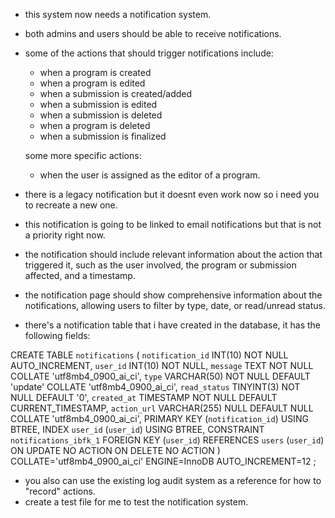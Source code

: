 - this system now needs a notification system.
- both admins and users should be able to receive notifications.
- some of the actions that should trigger notifications include:
  - when a program is created
  - when a program is edited
  - when a submission is created/added
  - when a submission is edited
  - when a submission is deleted
  - when a program is deleted
  - when a submission is finalized

  some more specific actions:
  - when the user is assigned as the editor of a program.

- there is a legacy notification but it doesnt even work now so i need you to recreate a new one.
- this notification is going to be linked to email notifications but that is not a priority right now.
- the notification should include relevant information about the action that triggered it, such as the user involved, the program or submission affected, and a timestamp.
- the notification page should show comprehensive information about the notifications, allowing users to filter by type, date, or read/unread status.
- there's a notification table that i have created in the database, it has the following fields:

CREATE TABLE `notifications` (
	`notification_id` INT(10) NOT NULL AUTO_INCREMENT,
	`user_id` INT(10) NOT NULL,
	`message` TEXT NOT NULL COLLATE 'utf8mb4_0900_ai_ci',
	`type` VARCHAR(50) NOT NULL DEFAULT 'update' COLLATE 'utf8mb4_0900_ai_ci',
	`read_status` TINYINT(3) NOT NULL DEFAULT '0',
	`created_at` TIMESTAMP NOT NULL DEFAULT CURRENT_TIMESTAMP,
	`action_url` VARCHAR(255) NULL DEFAULT NULL COLLATE 'utf8mb4_0900_ai_ci',
	PRIMARY KEY (`notification_id`) USING BTREE,
	INDEX `user_id` (`user_id`) USING BTREE,
	CONSTRAINT `notifications_ibfk_1` FOREIGN KEY (`user_id`) REFERENCES `users` (`user_id`) ON UPDATE NO ACTION ON DELETE NO ACTION
)
COLLATE='utf8mb4_0900_ai_ci'
ENGINE=InnoDB
AUTO_INCREMENT=12
;

- you also can use the existing log audit system as a reference for how to "record" actions.
- create a test file for me to test the notification system.